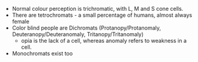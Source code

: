 - Normal colour perception is trichromatic, with L, M and S cone cells.
- There are tetrochromats - a small percentage of humans, almost always female
- Color blind people are Dichromats (Protanopy/Protanomaly, Deuteranopy/Deuteranomaly, Tritanopy/Tritanomaly)
	- opia is the lack of a cell, whereas anomaly refers to weakness in a cell.
- Monochromats exist too
